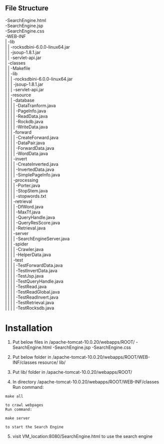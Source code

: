 ## File Structure

-SearchEngine.html <br/>
-SearchEngine.jsp <br/>
-SearchEngine.css <br/>
-WEB-INF <br/>
| -lib <br/>
| | -rocksdbini-6.0.0-linux64.jar <br/>
| | -jsoup-1.8.1.jar <br/>
| | -servlet-api.jar <br/>
| -classes <br/>
| | -Makefile <br/>
| | -lib <br/>
| | | -rocksdbini-6.0.0-linux64.jar <br/>
| | | -jsoup-1.8.1.jar <br/>
| | | -servlet-api.jar <br/>
| | -resource <br/>
| | | -database <br/>
| | | | -DataTranform.java <br/>
| | | | -PageInfo.java <br/>
| | | | -ReadData.java <br/>
| | | | -Rockdb.java <br/>
| | | | -WriteData.java <br/>
| | | -forward <br/>
| | | | -CreateForward.java <br/>
| | | | -DataPair.java <br/>
| | | | -ForwardData.java <br/>
| | | | -WordData.java <br/>
| | | -invert <br/>
| | | | -CreateInverted.java <br/>
| | | | -InvertedData.java <br/>
| | | | -SimplePageInfo.java <br/>
| | | -processing <br/>
| | | | -Porter.java <br/>
| | | | -StopStem.java <br/>
| | | | -stopwords.txt <br/>
| | | -retrieval <br/>
| | | | -DfWord.java <br/>
| | | | -MaxTf.java <br/>
| | | | -QueryHandle.java <br/>
| | | | -QueryResScore.java <br/>
| | | | -Retrieval.java <br/>
| | | -server <br/>
| | | | -SearchEngineServer.java <br/>
| | | -spider <br/>
| | | | -Crawler.java <br/>
| | | | -HelperData.java <br/>
| | | -test <br/>
| | | | -TestForwardData.java <br/>
| | | | -TestInvertData.java <br/>
| | | | -TestJsp.java <br/>
| | | | -TestQueryHandle.java <br/>
| | | | -TestRead.java <br/>
| | | | -TestReadGlobal.java <br/>
| | | | -TestReadInvert.java <br/>
| | | | -TestRetrieval.java <br/>
| | | | -TestRocksdb.java <br/>

# Installation

1. Put below files in /apache-tomcat-10.0.20/webapps/ROOT/
   -SearchEngine.html
   -SearchEngine.jsp
   -SearchEngine.css
2. Put below folder in /apache-tomcat-10.0.20/webapps/ROOT/WEB-INF/classes
   resource/
   lib/
3. Put lib/ folder in /apache-tomcat-10.0.20/webapps/ROOT/

4. In directory /apache-tomcat-10.0.20/webapps/ROOT/WEB-INF/classes
   Run command:

```
make all
```

    to crawl webpages
    Run command:

```
make server
```

    to start the Search Engine

5. visit VM_location:8080/SearchEngine.html to use the search engine
